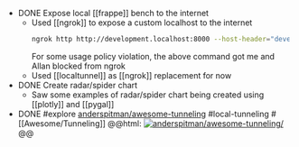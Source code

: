 - DONE Expose local [[frappe]] bench to the internet
	- Used [[ngrok]] to expose a custom localhost to the internet
	  ```bash
	  ngrok http http://development.localhost:8000 --host-header="development.localhost:8000"
	  ```
	  For some usage policy violation, the above command got me and Allan blocked from ngrok
	- Used [[localtunnel]] as [[ngrok]] replacement for now
- DONE Create radar/spider chart
	- Saw some examples of radar/spider chart being created using [[plotly]] and [[pygal]]
- DONE #explore [anderspitman/awesome-tunneling](https://github.com/anderspitman/awesome-tunneling) #local-tunneling #[[Awesome/Tunneling]]
  @@html: <a href="https://github.com/anderspitman/awesome-tunneling/"><img src="https://github-readme-stats-astronomer.vercel.app/api/pin/?username=anderspitman&repo=awesome-tunneling&theme=tokyonight" alt="anderspitman/awesome-tunneling/"/></a>@@